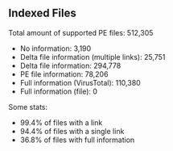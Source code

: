 ## Indexed Files

<!--FileStats-->
Total amount of supported PE files: 512,305

* No information: 3,190
* Delta file information (multiple links): 25,751
* Delta file information: 294,778
* PE file information: 78,206
* Full information (VirusTotal): 110,380
* Full information (file): 0

Some stats:

* 99.4% of files with a link
* 94.4% of files with a single link
* 36.8% of files with full information
<!--/FileStats-->
